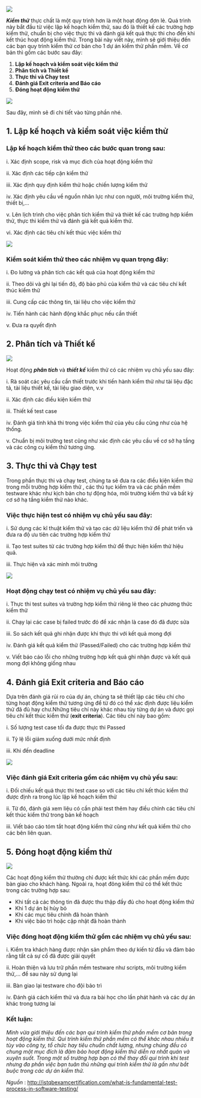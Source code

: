 ![](https://images.viblo.asia/eb0a7c78-780d-4704-90a7-891ff81f7934.jpg)

***Kiểm thử***    thực chất là một quy trình hơn là một hoạt động đơn lẻ. Quá trình này bắt đầu từ việc lập kế hoạch kiểm thử, sau đó là thiết kế các trường hợp kiểm thử, chuẩn bị cho việc thực thi và đánh giá kết quả thực thi cho đến  khi kết thúc hoạt động kiểm thử. Trong bài này viết này, mình sẽ giới thiệu đến các bạn quy trình kiểm thử cơ bản cho 1 dự án kiểm thử phần mềm. Về cơ bản thì gồm các bước sau đây:

1.  **Lập kế hoạch và kiểm soát việc kiểm thử**
2.  **Phân tích và Thiết kế**
3.  **Thực thi và Chạy test**
4.  **Đánh giá Exit criteria and Báo cáo**
5.  **Đóng hoạt động kiểm thử**

![](https://images.viblo.asia/fbdb3704-fdb3-4268-a8d1-6ae068a1746a.jpg)


Sau đây, mình sẽ đi chi tiết vào từng phần nhé.
## 1.  **Lập kế hoạch và kiểm soát việc kiểm thử**

### Lập kế hoạch kiểm thử theo các bước quan trong sau:
   i.  Xác định scope, risk và mục đich của hoạt động kiểm thử
   
   ii. Xác định các tiếp cận kiểm thử
   
   iii. Xác định quy định kiểm thử hoặc chiến lượng kiểm thử 
   
   iv. Xác định yêu cầu về nguồn nhân lực như con người, môi trường kiểm thử, thiết bị,...
   
   v.  Lên lịch trình cho việc phân tích kiểm thử và thiêt kế các trường hợp kiểm thử, thực thi kiểm thử và đánh giá kết quả kiểm thử.  
   
   vi. Xác định các tiêu chí kết thúc việc kiểm thử
   
   ![](https://images.viblo.asia/598b93de-16a0-46af-889c-6f371a99a889.jpg)
   
### Kiểm soát kiểm thử theo các nhiệm vụ quan trọng đây:
   i.  Đo lường và phân tích các kết quả của hoạt động kiểm thử
   
   ii.  Theo dõi và ghi lại tiến độ, độ bảo phủ của kiểm thử và  các tiêu chí kết thúc kiểm thử
   
   iii. Cung cấp các thông tin, tài liệu  cho việc kiểm thử
   
   iv. Tiến hành các hành động khắc phục nếu cần thiết
   
   v.  Đưa ra quyết định
   
## 2.  **Phân tích và Thiết kế**

![](https://images.viblo.asia/95a46174-6fed-4be1-a070-fcdc97bd5311.jpg)

Hoạt động ***phân tích***  và ***thiết kế***  kiểm thử có các nhiệm vụ chủ yếu sau đây:

   i.  Rà soát các yêu cầu cần thiết trước khi tiến hành kiểm thử như tài liệu đặc tả, tài liệu thiết kế, tài liệu giao diện, v.v
   
   ii.  Xác định các điều kiện kiểm thử
   
   iii. Thiết kế test case
   
   iv. Đánh giá tính khả thi trong việc kiểm thử của yêu cầu cũng như của hệ thống.
   
   v. Chuẩn bị môi trường test cũng như xác định các yêu cầu về cơ sở hạ tầng và các công cụ kiểm thử tương ứng.

## 3.  **Thực thi và Chạy test**
Trong phần thực thi và chạy test, chúng ta sẽ đưa ra các điều kiện kiểm thử trong mỗi trường hợp kiểm thử , các thủ tục  kiểm tra và các phần mềm testware khác như kịch bản cho tự động hóa, môi trường kiểm thử và bất kỳ cơ sở hạ tầng kiểm thử nào khác.

### Việc thực hiện test có nhiệm vụ chủ yếu sau đây:
   i.  Sử dụng các kĩ thuật kiểm thử và tạo các dữ liệu kiểm thử để phát triển và đưa ra độ ưu tiên các trường hợp kiểm thử
   
   ii.  Tạo test suites từ các trường hợp kiểm thử để thực hiện kiểm thử hiệu quả.
   
   iii. Thực hiện và xác minh môi trường
   
![](https://images.viblo.asia/2eb0aa54-0fc7-412c-a5c5-9d935055a336.jpg)

###    Hoạt động chạy test có nhiệm vụ chủ yếu sau đây:

   i.  Thực thi test suites và trường hợp kiểm thử riêng lẻ theo các phương thức kiểm thử
   
   ii.  Chạy lại các case bị failed trước đó để xác nhận là case đó đã được sửa
   
   iii. So sách kết quả ghi nhận được khi thực thi với kết quả mong đợi
   
   iv.  Đánh giá kết quả kiểm thử (Passed/Failed) cho các trường hợp kiểm thử
   
   v.  Viết báo cáo lỗi cho những trường hợp kết quả ghi nhận được và kết quả mong đợi không giống nhau
## 4.  **Đánh giá Exit criteria and Báo cáo**

Dựa trên đánh giá rủi ro của dự án, chúng ta sẽ thiết lập các tiêu chí cho từng hoạt động kiểm thử tương ứng để từ đó có thể xác định được liệu kiểm thử đã đủ hay chư.Những tiêu chí này khác nhau tùy từng dự án và được gọi tiêu chí kết thúc kiểm thử (**exit criteria**). 
Các tiêu chí này bao gồm:

   i.  Số lượng test case tối đa được thực thi Passed
   
   ii.  Tỷ lệ lỗi giảm xuống dưới mức nhất định
   
   iii. Khi đến deadline
   
   ![](https://images.viblo.asia/8a5492dd-9572-4e71-a4cb-90c85aa3890f.jpg)
   
### Việc đánh giá  Exit criteria gồm các nhiệm vụ chủ yếu sau:

   i.  Đối chiếu kết quả thực thi test case so với các tiêu chí kết thúc kiểm thử được định ra trong lúc lập kế hoạch kiểm thử
   
   ii.  Từ đó, đánh giá xem liệu có cần phải test thêm hay điều chỉnh các tiêu chí kết thúc kiểm thử trong bản kế hoạch
   
   iii. Viết báo cáo tóm tắt hoạt động kiểm thử cũng như kết quả kiểm thử cho các bên liên quan.

## 5.  **Đóng hoạt động kiểm thử**

![](https://images.viblo.asia/ef1afd4b-4231-4246-8a12-2e3cfb01ae2e.png)

Các hoạt động kiểm thử thường chỉ được kết thức khi các phần mềm được bàn giao cho khách hàng. Ngoài ra, hoạt đông kiểm thử có thể kết thức trong các trường hợp sau:

- Khi tất cả các thông tin đã được thu thập đầy đủ cho hoạt động kiểm thử
- Khi 1 dự án bị hủy bỏ
- Khi các mục tiêu chính đã hoàn thành
- Khi việc bảo trì hoặc cập nhật đã hoàn thành

### Việc đóng hoạt động kiểm thử gồm các nhiệm vụ chủ yếu sau:

   i.  Kiểm tra  khách hàng được nhận sản phẩm theo dự kiến từ đầu  và đảm bảo rằng tất cả sự cố đã được giải quyết
   
   ii.  Hoàn thiện và lưu trữ phần mềm testware như scripts, môi trường kiểm thử,... để sau này sử dụng lại 
   
   iii. Bàn giao lại testware cho đội bảo trì
   
   iv.  Đánh giá cách kiểm thử và đưa ra  bài học cho lần phát hành và các dự án khác trong tương lai 

### Kết luận:

*Mình vừa giới thiệu đến các bạn qui trình kiểm thử phần mềm cơ bản trong hoạt động kiểm thử. Qui trình kiểm thử phần mềm có thể khác nhau nhiều ít tùy vào công ty, tổ chức hay tiêu chuẩn chất lượng, nhưng chúng đều có chung một mục đích là đảm bảo hoạt động kiểm thử diễn ra nhất quán và xuyên suốt. Trong một số trường hợp bạn có thể thay đổi qui trình khi test nhưng đa phần việc bạn tuân thủ những qui trình kiểm thử là gần như bắt buộc trong các dự án kiểm thử.*

*Nguồn* : http://istqbexamcertification.com/what-is-fundamental-test-process-in-software-testing/